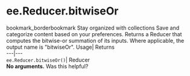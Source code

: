  
#  ee.Reducer.bitwiseOr
bookmark_borderbookmark Stay organized with collections  Save and categorize content based on your preferences.
Returns a Reducer that computes the bitwise-or summation of its inputs. Where applicable, the output name is "bitwiseOr". 
Usage| Returns  
---|---  
`ee.Reducer.bitwiseOr()`| Reducer  
**No arguments.**
Was this helpful?
